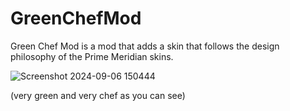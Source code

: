 # GreenChefMod
Green Chef Mod is a mod that adds a skin that follows the design philosophy of the Prime Meridian skins.

![Screenshot 2024-09-06 150444](https://github.com/user-attachments/assets/87c18a9e-99dc-4fa3-bef2-3df767237fb2)

(very green and very chef as you can see)
